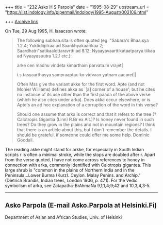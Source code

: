 +++
title = "232 Asko H S Parpola"
date = "1995-08-29"
upstream_url = "https://list.indology.info/pipermail/indology/1995-August/003106.html"

+++
[Archive link](https://list.indology.info/pipermail/indology/1995-August/003106.html)

On Tue, 29 Aug 1995, H. Isaacson wrote:

> The following subhaa.sita is often quoted (eg. "Sabara's Bhaa.sya
> 1.2.4; Yuktidiipikaa ad Saankhyakaarikaa 2;
> Saardhatri"satikaalottaravrtti ad 8.12;
> Nyaayavaarttikataatparya.tiikaa ad Nyaayasuutra 1.2.1 etc.):
> 
> arke cen madhu vindeta kimartham parvata.m vrajet|
> 
> i.s.tasyaarthasya sampraaptau ko vidvaan yatnam aacaret||
> 
> Often Mss give the variant akke for the first word.  Apte (and not
> Monier Williams) defines akka as  `[a] corner of a house'; but he
> cites no instance of its use other than the first paada of the above
> verse (which he also cites under arka).  Does akka occur elsewhere,
> or is Apte's an ad hoc explanation  of a corruption of the word in
> this verse?
> 
> Should one assume that arka is correct and that it refers to the tree 
> (?Calotropis Gigantia (Linn) R.Br ex Ait.)?  Is honey never found in 
> such trees?  Do they grow in the plains and not in mountain regions?
> I think that there is an article about this, but I don't remember 
> the details. I should be grateful, if someone could offer 
> me some help. 
> Dominic Goodall.
>  
> 
The reading akke might stand for arkke, for especially in South 
Indian scripts r is often a minimal stroke, while the stops are doubled 
after r. Apart from the verse quoted, I have not come across references 
to honey in connection with arka, commonly identified with Calotropis 
gigantea. This large shrub is "common in the plains of Northern India and 
in the Peninsula...Lower Burma (Kurz). Ceylon. Malay Penins. and Archip." 
(Dietrich Brandis, Indian trees, London 1906, p. 471). For the Vedic 
symbolism of arka, see Zatapatha-BrAhmaNa 9,1,1,4;9;42 and 10,3,4,3-5.

---

Asko Parpola  (E-mail Asko.Parpola at Helsinki.Fi)
----------------------------------------------------------
Department of Asian and African Studies, Univ. of Helsinki







